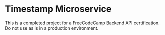 # Timestamp Microservice

This is a completed project for a FreeCodeCamp Backend API certification.
Do not use as is in a production environment.